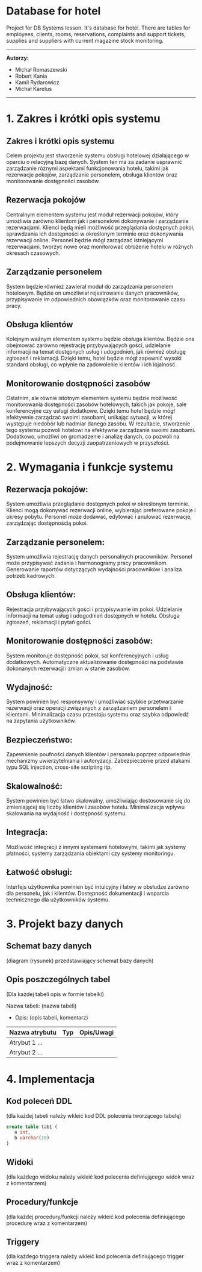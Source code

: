 # Database for hotel
Project for DB Systems lesson. 
It's database for hotel. 
There are tables for employees, clients, rooms, reservations, complaints and support tickets, supplies and suppliers with current magazine stock monitoring.

<!-- <style>
 p,li {
    font-size: 12pt;
  }
</style>  -->

<!-- <style>
 pre {
    font-size: 8pt;
  }
</style>  -->


---

**Autorzy:** 
- Michał Romaszewski
- Robert Kania
- Kamil Rydarowicz
- Michał Karelus
---


# 1.  Zakres i krótki opis systemu

## Zakres i krótki opis systemu
Celem projektu jest stworzenie systemu obsługi hotelowej działającego w oparciu o relacyjną bazę danych. System ten ma za zadanie usprawnić zarządzanie różnymi aspektami funkcjonowania hotelu, takimi jak rezerwacje pokojów, zarządzanie personelem, obsługa klientów oraz monitorowanie dostępności zasobów.

## Rezerwacja pokojów
Centralnym elementem systemu jest moduł rezerwacji pokojów, który umożliwia zarówno klientom jak i personelowi dokonywanie i zarządzanie rezerwacjami. Klienci będą mieli możliwość przeglądania dostępnych pokoi, sprawdzania ich dostępności w określonym terminie oraz dokonywania rezerwacji online. Personel będzie mógł zarządzać istniejącymi rezerwacjami, tworzyć nowe oraz monitorować obłożenie hotelu w różnych okresach czasowych.

## Zarządzanie personelem
System będzie również zawierał moduł do zarządzania personelem hotelowym. Będzie on umożliwiał rejestrowanie danych pracowników, przypisywanie im odpowiednich obowiązków oraz monitorowanie czasu pracy.

## Obsługa klientów
Kolejnym ważnym elementem systemu będzie obsługa klientów. Będzie ona obejmować zarówno rejestrację przybywających gości, udzielanie informacji na temat dostępnych usług i udogodnień, jak również obsługę zgłoszeń i reklamacji. Dzięki temu, hotel będzie mógł zapewnić wysoki standard obsługi, co wpłynie na zadowolenie klientów i ich lojalność.

## Monitorowanie dostępności zasobów
Ostatnim, ale równie istotnym elementem systemu będzie możliwość monitorowania dostępności zasobów hotelowych, takich jak pokoje, sale konferencyjne czy usługi dodatkowe. Dzięki temu hotel będzie mógł efektywnie zarządzać swoimi zasobami, unikając sytuacji, w której występuje niedobór lub nadmiar danego zasobu.
W rezultacie, stworzenie tego systemu pozwoli hotelowi na efektywne zarządzanie swoimi zasobami. Dodatkowo, umożliwi on gromadzenie i analizę danych, co pozwoli na podejmowanie lepszych decyzji zaopatrzeniowych w przyszłości.

# 2.	Wymagania i funkcje systemu


## Rezerwacja pokojów:
System umożliwia przeglądanie dostępnych pokoi w określonym terminie.
Klienci mogą dokonywać rezerwacji online, wybierając preferowane pokoje i okresy pobytu.
Personel może dodawać, edytować i anulować rezerwacje, zarządzając dostępnością pokoi.

## Zarządzanie personelem:
System umożliwia rejestrację danych personalnych pracowników.
Personel może przypisywać zadania i harmonogramy pracy pracownikom.
Generowanie raportów dotyczących wydajności pracowników i analiza potrzeb kadrowych.

## Obsługa klientów:
Rejestracja przybywających gości i przypisywanie im pokoi.
Udzielanie informacji na temat usług i udogodnień dostępnych w hotelu.
Obsługa zgłoszeń, reklamacji i pytań gości.

## Monitorowanie dostępności zasobów:
System monitoruje dostępność pokoi, sal konferencyjnych i usług dodatkowych.
Automatyczne aktualizowanie dostępności na podstawie dokonanych rezerwacji i zmian w stanie zasobów.

## Wydajność:
System powinien być responsywny i umożliwiać szybkie przetwarzanie rezerwacji oraz operacji związanych z zarządzaniem personelem i klientami.
Minimalizacja czasu przestoju systemu oraz szybka odpowiedź na zapytania użytkowników.

## Bezpieczeństwo:
Zapewnienie poufności danych klientów i personelu poprzez odpowiednie mechanizmy uwierzytelniania i autoryzacji.
Zabezpieczenie przed atakami typu SQL injection, cross-site scripting itp.

## Skalowalność:
System powinien być łatwo skalowalny, umożliwiając dostosowanie się do zmieniającej się liczby klientów i zasobów hotelu.
Minimalizacja wpływu skalowania na wydajność i dostępność systemu.

## Integracja:
Możliwość integracji z innymi systemami hotelowymi, takimi jak systemy płatności, systemy zarządzania obiektami czy systemy monitoringu.

## Łatwość obsługi:
Interfejs użytkownika powinien być intuicyjny i łatwy w obsłudze zarówno dla personelu, jak i klientów.
Dostępność dokumentacji i wsparcia technicznego dla użytkowników systemu.






# 3.	Projekt bazy danych

## Schemat bazy danych

(diagram (rysunek) przedstawiający schemat bazy danych) 

## Opis poszczególnych tabel

(Dla każdej tabeli opis w formie tabelki)


Nazwa tabeli: (nazwa tabeli)
- Opis: (opis tabeli, komentarz)

| Nazwa atrybutu | Typ  | Opis/Uwagi |
|----------------|------|------------|
| Atrybut 1 …    |      |            |
| Atrybut 2 …    |      |            |


# 4.	Implementacja

## Kod poleceń DDL

(dla każdej tabeli należy wkleić kod DDL polecenia tworzącego tabelę)

```sql
create table tab1 (
   a int,
   b varchar(10)
)
```

## Widoki

(dla każdego widoku należy wkleić kod polecenia definiującego widok wraz z komentarzem)

## Procedury/funkcje

(dla każdej procedury/funkcji należy wkleić kod polecenia definiującego procedurę wraz z komentarzem)

## Triggery

(dla każdego triggera należy wkleić kod polecenia definiującego trigger wraz z komentarzem)


